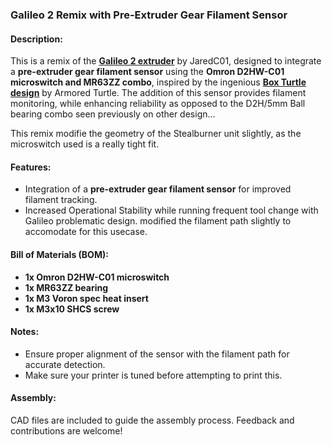 ### Galileo 2 Remix with Pre-Extruder Gear Filament Sensor

#### Description:
This is a remix of the [**Galileo 2 extruder**](https://github.com/JaredC01/Galileo2) by JaredC01, designed to integrate a **pre-extruder gear filament sensor** using the **Omron D2HW-C01 microswitch and MR63ZZ combo**, inspired by the ingenious [**Box Turtle design**](https://github.com/ArmoredTurtle/BoxTurtle) by Armored Turtle. The addition of this sensor provides filament monitoring, while enhancing reliability as opposed to the D2H/5mm Ball bearing combo seen previously on other design...

This remix modifie the geometry of the Stealburner unit slightly, as the microswitch used is a really tight fit.

#### Features:
- Integration of a **pre-extruder gear filament sensor** for improved filament tracking.
- Increased Operational Stability while running frequent tool change with Galileo problematic design. modified the filament path slightly to accomodate for this usecase.

#### Bill of Materials (BOM):
- **1x Omron D2HW-C01 microswitch**
- **1x MR63ZZ bearing**
- **1x M3 Voron spec heat insert**
- **1x M3x10 SHCS screw**

#### Notes:
- Ensure proper alignment of the sensor with the filament path for accurate detection.
- Make sure your printer is tuned before attempting to print this.

#### Assembly:
CAD files are included to guide the assembly process. Feedback and contributions are welcome!
